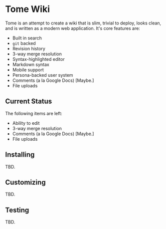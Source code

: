 # Tome Wiki

Tome is an attempt to create a wiki that is slim, trivial to deploy, looks clean, and is written as a modern
web application. It's core features are:

* Built in search
* `git` backed
* Revision history
* 3-way merge resolution
* Syntax-highlighted editor
* Markdown syntax
* Mobile support
* Persona-backed user system
* Comments (a la Google Docs) [Maybe.]
* File uploads

## Current Status

The following items are left:

* Ability to edit
* 3-way merge resolution
* Comments (a la Google Docs) [Maybe.]
* File uploads

## Installing

TBD.

## Customizing

TBD.

## Testing

TBD.